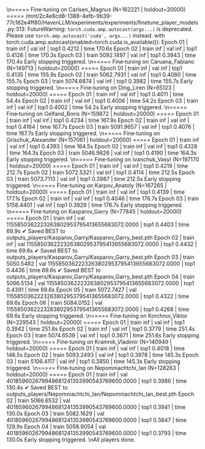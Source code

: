 \n===== Fine‑tuning on Carlsen_Magnus  (N=162221 | holdout=20000) =====
/mnt/2c4e8cd8-1388-4efb-9b39-77c162e4ff80/HavenLLM/experiments/experiments/finetune_player_models.py:313: FutureWarning: `torch.cuda.amp.autocast(args...)` is deprecated. Please use `torch.amp.autocast('cuda', args...)` instead.
  with torch.cuda.amp.autocast(enabled=torch.cuda.is_available()):
Epoch 01 | train inf | val inf | top1 0.4212 | time 170.6s
Epoch 02 | train inf | val inf | top1 0.4126 | time 170.3s
Epoch 03 | train 5092.1497 | val inf | top1 0.3943 | time 170.4s
Early stopping triggered.
\n===== Fine‑tuning on Caruana_Fabiano  (N=149713 | holdout=20000) =====
Epoch 01 | train inf | val inf | top1 0.4135 | time 155.9s
Epoch 02 | train 5062.7931 | val inf | top1 0.4080 | time 155.7s
Epoch 03 | train 5074.6874 | val inf | top1 0.3982 | time 155.7s
Early stopping triggered.
\n===== Fine‑tuning on Ding_Liren  (N=65123 | holdout=20000) =====
Epoch 01 | train inf | val inf | top1 0.4011 | time 54.4s
Epoch 02 | train inf | val inf | top1 0.4006 | time 54.2s
Epoch 03 | train inf | val inf | top1 0.4002 | time 54.2s
Early stopping triggered.
\n===== Fine‑tuning on Gelfand_Boris  (N=159872 | holdout=20000) =====
Epoch 01 | train inf | val inf | top1 0.4234 | time 167.9s
Epoch 02 | train inf | val inf | top1 0.4164 | time 167.7s
Epoch 03 | train 5091.9657 | val inf | top1 0.4076 | time 167.7s
Early stopping triggered.
\n===== Fine‑tuning on Grischuk_Alexander  (N=157061 | holdout=20000) =====
Epoch 01 | train inf | val inf | top1 0.4393 | time 164.5s
Epoch 02 | train inf | val inf | top1 0.4328 | time 164.3s
Epoch 03 | train 5046.9626 | val inf | top1 0.4190 | time 164.3s
Early stopping triggered.
\n===== Fine‑tuning on Ivanchuk_Vasyl  (N=197170 | holdout=20000) =====
Epoch 01 | train inf | val inf | top1 0.4219 | time 212.7s
Epoch 02 | train 5072.5321 | val inf | top1 0.4114 | time 212.5s
Epoch 03 | train 5073.7113 | val inf | top1 0.3987 | time 212.5s
Early stopping triggered.
\n===== Fine‑tuning on Karpov_Anatoly  (N=167265 | holdout=20000) =====
Epoch 01 | train inf | val inf | top1 0.4139 | time 177.1s
Epoch 02 | train inf | val inf | top1 0.4046 | time 176.7s
Epoch 03 | train 5158.4401 | val inf | top1 0.3929 | time 176.7s
Early stopping triggered.
\n===== Fine‑tuning on Kasparov_Garry  (N=77845 | holdout=20000) =====
Epoch 01 | train inf | val 1155850362223263802953795413655683072.0000 | top1 0.4403 | time 69.9s
  ✔ Saved BEST to outputs_players/Kasparov_Garry/Kasparov_Garry_best.pth
Epoch 02 | train inf | val 1155850362223263802953795413655683072.0000 | top1 0.4432 | time 69.6s
  ✔ Saved BEST to outputs_players/Kasparov_Garry/Kasparov_Garry_best.pth
Epoch 03 | train 5050.5482 | val 1155850362223263802953795413655683072.0000 | top1 0.4436 | time 69.6s
  ✔ Saved BEST to outputs_players/Kasparov_Garry/Kasparov_Garry_best.pth
Epoch 04 | train 5066.5134 | val 1155850362223263802953795413655683072.0000 | top1 0.4391 | time 69.6s
Epoch 05 | train 5072.7427 | val 1155850362223263802953795413655683072.0000 | top1 0.4322 | time 69.6s
Epoch 06 | train 5084.0152 | val 1155850362223263802953795413655683072.0000 | top1 0.4268 | time 69.6s
Early stopping triggered.
\n===== Fine‑tuning on Korchnoi_Viktor  (N=229543 | holdout=20000) =====
Epoch 01 | train inf | val inf | top1 0.3942 | time 251.8s
Epoch 02 | train inf | val inf | top1 0.3779 | time 251.4s
Epoch 03 | train 5074.6539 | val inf | top1 0.3671 | time 251.6s
Early stopping triggered.
\n===== Fine‑tuning on Kramnik_Vladimir  (N=140949 | holdout=20000) =====
Epoch 01 | train inf | val inf | top1 0.4018 | time 146.5s
Epoch 02 | train 5093.2493 | val inf | top1 0.3978 | time 145.3s
Epoch 03 | train 5106.4117 | val inf | top1 0.3850 | time 145.3s
Early stopping triggered.
\n===== Fine‑tuning on Nepomniachtchi_Ian  (N=128263 | holdout=20000) =====
Epoch 01 | train inf | val 401859602679948681241353990543769600.0000 | top1 0.3986 | time 130.4s
  ✔ Saved BEST to outputs_players/Nepomniachtchi_Ian/Nepomniachtchi_Ian_best.pth
Epoch 02 | train 5066.6532 | val 401859602679948681241353990543769600.0000 | top1 0.3941 | time 130.0s
Epoch 03 | train 5082.1629 | val 401859602679948681241353990543769600.0000 | top1 0.3847 | time 129.9s
Epoch 04 | train 5058.9054 | val 401859602679948681241353990543769600.0000 | top1 0.3793 | time 130.0s
Early stopping triggered.
\nAll players done.
